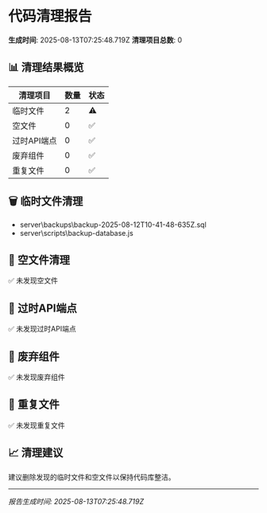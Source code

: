 # 代码清理报告

**生成时间**: 2025-08-13T07:25:48.719Z
**清理项目总数**: 0

## 📊 清理结果概览

| 清理项目 | 数量 | 状态 |
|---------|------|------|
| 临时文件 | 2 | ⚠️ |
| 空文件 | 0 | ✅ |
| 过时API端点 | 0 | ✅ |
| 废弃组件 | 0 | ✅ |
| 重复文件 | 0 | ✅ |

## 🗑️ 临时文件清理

- server\backups\backup-2025-08-12T10-41-48-635Z.sql
- server\scripts\backup-database.js

## 📄 空文件清理

✅ 未发现空文件

## 🔗 过时API端点

✅ 未发现过时API端点

## 🧩 废弃组件

✅ 未发现废弃组件

## 🔄 重复文件

✅ 未发现重复文件

## 📈 清理建议

建议删除发现的临时文件和空文件以保持代码库整洁。







---
*报告生成时间: 2025-08-13T07:25:48.719Z*
